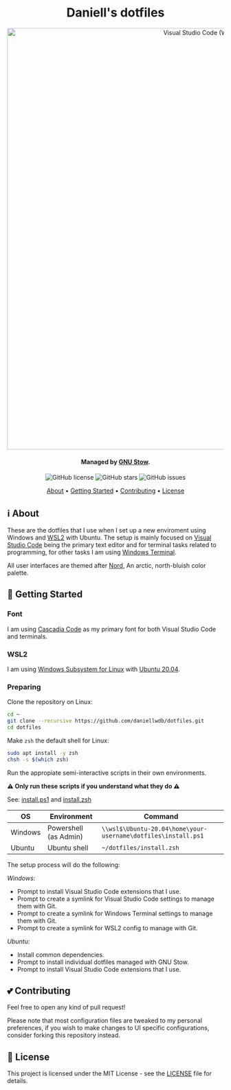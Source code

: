 <div align="center">
  <h1>Daniell's dotfiles</h1>
  <img src="https://i.imgur.com/ZBiFD0S.gif" width="980px" alt="Visual Studio Code (WSL: Ubuntu 20.04)">
  <h4>Managed by <a href="https://www.gnu.org/software/stow/" target="_blank">GNU Stow<a>.<h4>
</div>

<div align="center">
  <img src="https://img.shields.io/github/license/daniellwdb/dotfiles?style=for-the-badge" alt="GitHub license" />
  <img src="https://img.shields.io/github/stars/daniellwdb/dotfiles?style=for-the-badge" alt="GitHub stars" />
  <img src="https://img.shields.io/github/issues-raw/daniellwdb/dotfiles?style=for-the-badge" alt="GitHub issues" />
</div>

<p align="center">
  <a href="#-about">About</a> •
  <a href="#-getting-started">Getting Started</a> •
  <a href="#-contributing">Contributing</a> •
  <a href="#-license">License</a>
</p>

## ℹ About

These are the dotfiles that I use when I set up a new enviroment using Windows and [WSL2](https://docs.microsoft.com/en-us/windows/wsl/install-win10) with Ubuntu. The setup is mainly focused on [Visual Studio Code](https://code.visualstudio.com/) being the primary text editor and for terminal tasks related to programming, for other tasks I am using [Windows Terminal](https://www.microsoft.com/en-us/p/windows-terminal/9n0dx20hk701?activetab=pivot:overviewtab).

All user interfaces are themed after [Nord](https://www.nordtheme.com/), An arctic, north-bluish color palette.

## 🚀 Getting Started

### Font

I am using [Cascadia Code](https://github.com/microsoft/cascadia-code) as my primary font for both Visual Studio Code and terminals.

### WSL2

I am using [Windows Subsystem for Linux](https://docs.microsoft.com/en-us/windows/wsl/install-win10) with [Ubuntu 20.04][1].

[1]: https://www.microsoft.com/en-us/p/ubuntu-2004-lts/9n6svws3rx71?activetab=pivot:overviewtab

### Preparing

Clone the repository on Linux:

```bash
cd ~
git clone --recursive https://github.com/daniellwdb/dotfiles.git
cd dotfiles
```

Make `zsh` the default shell for Linux:

```bash
sudo apt install -y zsh
chsh -s $(which zsh)
```

Run the appropiate semi-interactive scripts in their own environments.

**⚠️ Only run these scripts if you understand what they do ⚠️**

See: [install.ps1](install.ps1) and [install.zsh](install.zsh)

| OS      | Environment           | Command                                                       |
| ------- | --------------------- | ------------------------------------------------------------- |
| Windows | Powershell (as Admin) | `\\wsl$\Ubuntu-20.04\home\your-username\dotfiles\install.ps1` |
| Ubuntu  | Ubuntu shell          | `~/dotfiles/install.zsh`                                      |

The setup process will do the following:

_Windows:_

- Prompt to install Visual Studio Code extensions that I use.
- Prompt to create a symlink for Visual Studio Code settings to manage them with Git.
- Prompt to create a symlink for Windows Terminal settings to manage them with Git.
- Prompt to create a symlink for WSL2 config to manage with Git.

_Ubuntu:_

- Install common dependencies.
- Prompt to install individual dotfiles managed with GNU Stow.
- Prompt to install Visual Studio Code extensions that I use.

## 💕 Contributing

Feel free to open any kind of pull request!

Please note that most configuration files are tweaked to my personal preferences, if you wish to make changes to UI specific configurations, consider forking this repository instead.

## 📑 License

This project is licensed under the MIT License - see the [LICENSE](LICENSE) file for details.
